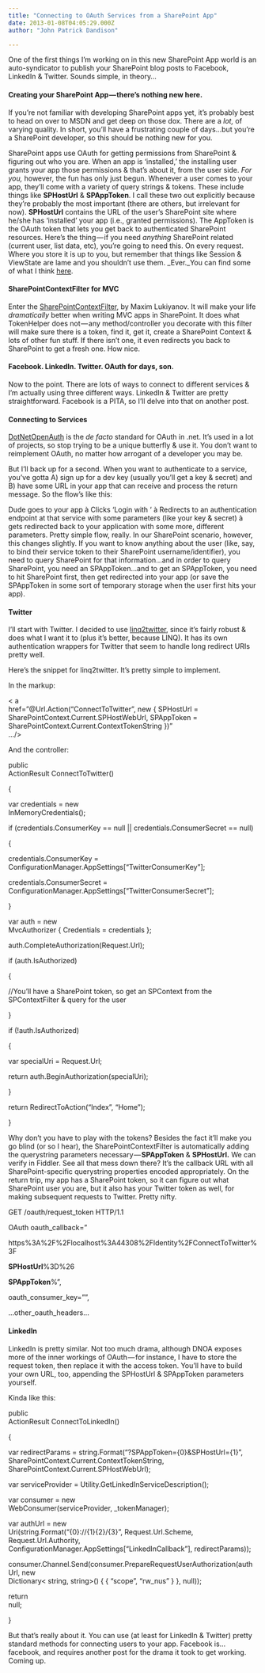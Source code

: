 ```yaml
---
title: "Connecting to OAuth Services from a SharePoint App"
date: 2013-01-08T04:05:29.000Z
author: "John Patrick Dandison"

---
```


One of the first things I’m working on in this new SharePoint App world is an auto-syndicator to publish your SharePoint blog posts to Facebook, LinkedIn &amp; Twitter. Sounds simple, in theory…

#### Creating your SharePoint App — there’s nothing new here.

If you’re not familiar with developing SharePoint apps yet, it’s probably best to head on over to MSDN and get deep on those dox. There are a _lot,_ of varying quality. In short, you’ll have a frustrating couple of days…but you’re a SharePoint developer, so this should be nothing new for you.

SharePoint apps use OAuth for getting permissions from SharePoint &amp; figuring out who you are. When an app is ‘installed,’ the installing user grants your app those permissions &amp; that’s about it, from the user side. _For you,_ however, the fun has only just begun. Whenever a user comes to your app, they’ll come with a variety of query strings &amp; tokens. These include things like **SPHostUrl** &amp; **SPAppToken**. I call these two out explicitly because they’re probably the most important (there are others, but irrelevant for now). **SPHostUrl** contains the URL of the user’s SharePoint site where he/she has ‘installed’ your app (i.e., granted permissions). The AppToken is the OAuth token that lets you get back to authenticated SharePoint resources. Here’s the thing — if you need _anything_ SharePoint related (current user, list data, etc), you’re going to need this. On every request. Where you store it is up to you, but remember that things like Session &amp; ViewState are lame and you shouldn’t use them. _Ever._You can find some of what I think [here](/Blog/Post/3/Apps-for-SharePoint,-MVC--amp;-OAuth--Identity-Hell--).

#### SharePointContextFilter for MVC

Enter the [SharePointContextFilter](http://social.msdn.microsoft.com/Forums/en-US/appsforsharepoint/thread/fa15960f-340d-4e69-a703-47b607278da9), by Maxim Lukiyanov. It will make your life _dramatically_ better when writing MVC apps in SharePoint. It does what TokenHelper does not — any method/controller you decorate with this filter will make sure there is a token, find it, get it, create a SharePoint Context &amp; lots of other fun stuff. If there isn’t one, it even redirects you back to SharePoint to get a fresh one. How nice.

#### Facebook. LinkedIn. Twitter. OAuth for days, son.

Now to the point. There are lots of ways to connect to different services &amp; I’m actually using three different ways. LinkedIn &amp; Twitter are pretty straightforward. Facebook is a PITA, so I’ll delve into that on another post.

#### Connecting to Services

[DotNetOpenAuth](http://www.dotnetopenauth.net/) is the _de facto_ standard for OAuth in .net. It’s used in a lot of projects, so stop trying to be a unique butterfly &amp; use it. You don’t want to reimplement OAuth, no matter how arrogant of a developer you may be.

But I’ll back up for a second. When you want to authenticate to a service, you’ve gotta A) sign up for a dev key (usually you’ll get a key &amp; secret) and B) have some URL in your app that can receive and process the return message. So the flow’s like this:

Dude goes to your app à Clicks ‘Login with ‘ à Redirects to an authentication endpoint at that service with some parameters (like your key &amp; secret) à gets redirected back to your application with some more, different parameters. Pretty simple flow, really. In our SharePoint scenario, however, this changes slightly. If you want to know anything about the user (like, say, to bind their service token to their SharePoint username/identifier), you need to query SharePoint for that information…and in order to query SharePoint, you need an SPAppToken…and to get an SPAppToken, you need to hit SharePoint first, then get redirected into your app (or save the SPAppToken in some sort of temporary storage when the user first hits your app).

#### Twitter

I’ll start with Twitter. I decided to use [linq2twitter](http://linqtotwitter.codeplex.com/), since it’s fairly robust &amp; does what I want it to (plus it’s better, because LINQ). It has its own authentication wrappers for Twitter that seem to handle long redirect URIs pretty well.

Here’s the snippet for linq2twitter. It’s pretty simple to implement.

In the markup:

&lt; a  
 href=”@Url.Action(“ConnectToTwitter”, new { SPHostUrl = SharePointContext.Current.SPHostWebUrl, SPAppToken = SharePointContext.Current.ContextTokenString })”  
 …/&gt;

And the controller:

public  
 ActionResult ConnectToTwitter()

{

var credentials = new  
 InMemoryCredentials();

if (credentials.ConsumerKey == null || credentials.ConsumerSecret == null)

{

credentials.ConsumerKey = ConfigurationManager.AppSettings[“TwitterConsumerKey”];

credentials.ConsumerSecret = ConfigurationManager.AppSettings[“TwitterConsumerSecret”];

}

var auth = new  
 MvcAuthorizer { Credentials = credentials };

auth.CompleteAuthorization(Request.Url);

if (auth.IsAuthorized)

{

//You’ll have a SharePoint token, so get an SPContext from the SPContextFilter &amp; query for the user

}

if (!auth.IsAuthorized)

{

var specialUri = Request.Url;

return auth.BeginAuthorization(specialUri);

}

return RedirectToAction(“Index”, “Home”);

}

Why don’t you have to play with the tokens? Besides the fact it’ll make you go blind (or so I hear), the SharePointContextFilter is automatically adding the querystring parameters necessary — **SPAppToken** &amp; **SPHostUrl.** We can verify in Fiddler. See all that mess down there? It’s the callback URL with all SharePoint-specific querystring properties encoded appropriately. On the return trip, my app has a SharePoint token, so it can figure out what SharePoint user you are, but it also has your Twitter token as well, for making subsequent requests to Twitter. Pretty nifty.

GET /oauth/request_token HTTP/1.1

OAuth oauth_callback=”

https%3A%2F%2Flocalhost%3A44308%2FIdentity%2FConnectToTwitter%3F

**SPHostUrl**%3D%26

**SPAppToken**%”,

oauth_consumer_key=””,

…other_oauth_headers…

#### LinkedIn

LinkedIn is pretty similar. Not too much drama, although DNOA exposes more of the inner workings of OAuth — for instance, I have to store the request token, then replace it with the access token. You’ll have to build your own URL, too, appending the SPHostUrl &amp; SPAppToken parameters yourself.

Kinda like this:

public  
 ActionResult ConnectToLinkedIn()

{

var redirectParams = string.Format(“?SPAppToken={0}&amp;SPHostUrl={1}”, SharePointContext.Current.ContextTokenString, SharePointContext.Current.SPHostWebUrl);

var serviceProvider = Utility.GetLinkedInServiceDescription();

var consumer = new  
 WebConsumer(serviceProvider, _tokenManager);

var authUrl = new  
 Uri(string.Format(“{0}://{1}{2}/{3}”, Request.Url.Scheme, Request.Url.Authority, ConfigurationManager.AppSettings[“LinkedInCallback”], redirectParams));

consumer.Channel.Send(consumer.PrepareRequestUserAuthorization(authUrl, new  
 Dictionary&lt; string, string&gt;() { { “scope”, “rw_nus” } }, null));

return  
 null;

}

But that’s really about it. You can use (at least for LinkedIn &amp; Twitter) pretty standard methods for connecting users to your app. Facebook is…facebook, and requires another post for the drama it took to get working. Coming up.
